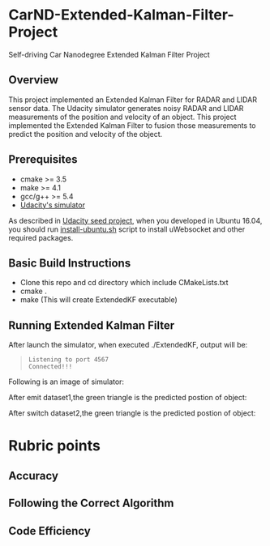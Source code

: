 # CarND-Extended-Kalman-Filter-Project
Self-driving Car Nanodegree Extended Kalman Filter Project

## Overview
This project implemented an Extended Kalman Filter for RADAR and LIDAR sensor data. The Udacity simulator generates noisy RADAR and LIDAR measurements of the position and velocity of an object. This project implemented the Extended Kalman Filter  to fusion those measurements to predict the position and velocity of the object. 

## Prerequisites

+ cmake >= 3.5
+ make >= 4.1
+ gcc/g++ >= 5.4
+ [Udacity's simulator](https://github.com/udacity/self-driving-car-sim/releases)

As described in [Udacity seed project](https://github.com/udacity/CarND-Extended-Kalman-Filter-Project), when you developed in Ubuntu 16.04, you should run [install-ubuntu.sh](https://github.com/wuqianliang/CarND-EKF-Project/blob/master/install-ubuntu.sh) script to install uWebsocket and other required packages.

## Basic Build Instructions
+ Clone this repo and cd directory which include CMakeLists.txt
+ cmake .
+ make (This will create ExtendedKF executable) 

## Running Extended Kalman Filter
After launch the simulator, when executed ./ExtendedKF, output will be:
>     Listening to port 4567
>     Connected!!!

Following is an image of simulator:

After emit dataset1,the green triangle is the predicted postion of object:

After switch dataset2,the green triangle is the predicted postion of object:

# Rubric points

## Accuracy

## Following the Correct Algorithm

## Code Efficiency

